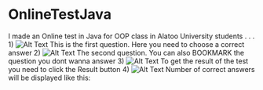 # OnlineTestJava
I made an Online test in Java for OOP class in Alatoo University students
.
.
.
1)
![Alt Text](https://imgur.com/BwGno6O.jpg) This is the first question. Here you need to choose a correct answer
2)
![Alt Text](https://imgur.com/biXAP0K.jpg) The second question. You can also BOOKMARK the question you dont wanna answer
3)
![Alt Text](https://imgur.com/bEMedE3.jpg) To get the result of the test you need to click the Result button
4)
![Alt Text](https://imgur.com/ExSw5vP.jpg) Number of correct answers will be displayed like this:
